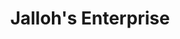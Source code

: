 ---
title: "Jalloh's Enterprise"
url: /kambia/jallohs-enterprise-freetown-road-2/
shop: Kleidung
---